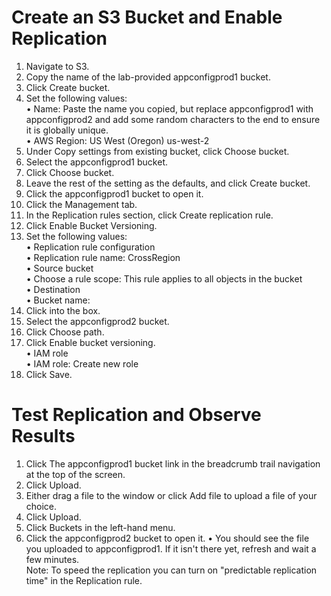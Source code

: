 # Create an S3 Bucket and Enable Replication
1.	Navigate to S3.
2.	Copy the name of the lab-provided appconfigprod1 bucket.
3.	Click Create bucket.
4.	Set the following values:  
•	Name: Paste the name you copied, but replace appconfigprod1 with appconfigprod2 and add some random characters to the end to ensure it is globally unique.  
•	AWS Region: US West (Oregon) us-west-2
5.	Under Copy settings from existing bucket, click Choose bucket.
6.	Select the appconfigprod1 bucket.
7.	Click Choose bucket.
8.	Leave the rest of the setting as the defaults, and click Create bucket.
9.	Click the appconfigprod1 bucket to open it.
10.	Click the Management tab.
11.	In the Replication rules section, click Create replication rule.
12.	Click Enable Bucket Versioning.
13.	Set the following values:  
•	Replication rule configuration  
•	Replication rule name: CrossRegion  
•	Source bucket  
•	Choose a rule scope: This rule applies to all objects in the bucket  
•	Destination  
•	Bucket name:  
1.	Click into the box.
2.	Select the appconfigprod2 bucket.
3.	Click Choose path.
4.	Click Enable bucket versioning.  
•	IAM role  
•	IAM role: Create new role  
14.	Click Save.

# Test Replication and Observe Results
1.	Click The appconfigprod1 bucket link in the breadcrumb trail navigation at the top of the screen.
2.	Click Upload.
3.	Either drag a file to the window or click Add file to upload a file of your choice.
4.	Click Upload.
5.	Click Buckets in the left-hand menu.
6.	Click the appconfigprod2 bucket to open it.
•	You should see the file you uploaded to appconfigprod1. If it isn't there yet, refresh and wait a few minutes.   
Note: To speed the replication you can turn on "predictable replication time" in the Replication rule.
